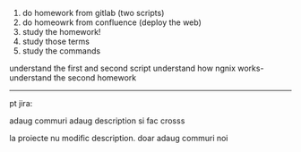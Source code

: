 1. do homework from gitlab (two scripts)
2. do homeowrk from confluence (deploy the web)
3. study the homework!
4. study those terms
5. study the commands


understand the first and second script
understand how ngnix works- understand the second homework


















---

pt jira:


adaug commuri 
adaug description si fac crosss


la proiecte nu modific description. doar adaug commuri noi